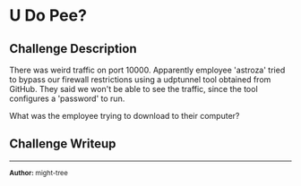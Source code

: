 # U Do Pee?

## Challenge Description

There was weird traffic on port 10000. Apparently employee 'astroza' tried to bypass our firewall restrictions using a udptunnel tool obtained from GitHub. They said we won't be able to see the traffic, since the tool configures a 'password' to run.

What was the employee trying to download to their computer?

## Challenge Writeup

---
<sup>**Author:** might-tree</sup>
